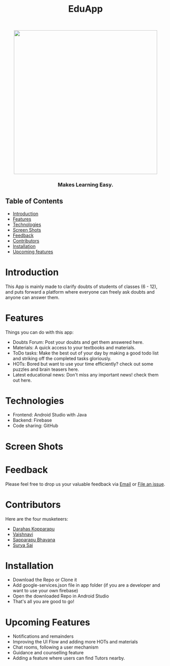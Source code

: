 <h1 align="center"> EduApp </h1> <br>
<p align="center">
  <a href="https://gitpoint.co/">
    <img src="https://github.com/darahask/EduApp/blob/master/app/src/main/res/drawable/logo.png" width="450">
  </a>
</p>

<p align="center"><h3 align="center"> Makes Learning Easy.</h3>

## Table of Contents

- [Introduction](#introduction)
- [Features](#features)
- [Technologies](#technologies)
- [Screen Shots](#screen-shots)
- [Feedback](#feedback)
- [Contributors](#contributors)
- [Installation](#installation)
- [Upcoming features](#upcoming-features)

# Introduction
This App is mainly made to clarify doubts of students of classes (6 - 12), and puts forward a platform where everyone can freely ask doubts and anyone can answer them.

# Features
Things you can do with this app:

* Doubts Forum: Post your doubts and get them answered here.
* Materials: A quick access to your textbooks and materials.
* ToDo tasks: Make the best out of your day by making a good todo list and striking off the completed tasks gloriously.
* HOTs: Bored but want to use your time efficiently? check out some puzzles and brain teasers here.
* Latest educational news: Don't miss any important news! check them out here.

# Technologies

* Frontend: Android Studio with Java
* Backend: Firebase
* Code sharing: GitHub

# Screen Shots

# Feedback
Please feel free to drop us your valuable feedback via [Email](mailto:eduappse@gmail.com?subject=Feedback) or [File an issue](https://github.com/darakask/EduApp/issues/new).

# Contributors
Here are the four musketeers:

- [Darahas Kopparapu](https://github.com/darahask)
- [Vaishnavi](https://github.com/Cherry1181)
- [Sapparapu Bhavana](https://github.com/SBhavanasp)
- [Surya Sai](https://github.com/darahask)


# Installation
- Download the Repo or Clone it
- Add google-services.json file in app folder (if you are a developer and want to use your own firebase)
- Open the downloaded Repo in Android Studio
- That's all you are good to go!

# Upcoming Features

* Notifications and remainders
* Improving the UI Flow and adding more HOTs and materials
* Chat rooms, following a user mechanism
* Guidance and counselling feature
* Adding a feature where users can find Tutors nearby.

